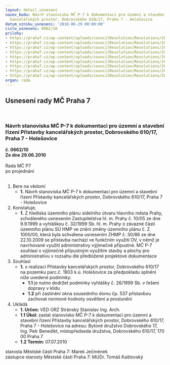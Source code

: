 ```yaml
---
layout: detail_usneseni
nazev_bodu: Návrh stanoviska MČ P-7 k dokumentaci pro územní a stavební řízení Přístavby
  kancelářských prostor, Dobrovského 610/17, Praha 7 - Holešovice
datum_vzniku_usneseni: '2010-06-29 00:00:00'
cislo_usneseni: 0662/10
prilohy:
- https://praha7.cz/wp-content/uploads/councilResolution/Resolutions/20250/36-10-db_11.doc
- https://praha7.cz/wp-content/uploads/councilResolution/Resolutions/20250/36-10-db_22.doc
- https://praha7.cz/wp-content/uploads/councilResolution/Resolutions/20250/36-10-db_21.doc
- https://praha7.cz/wp-content/uploads/councilResolution/Resolutions/20250/36-10-db_31.doc
- https://praha7.cz/wp-content/uploads/councilResolution/Resolutions/20250/36-10-db_41-2.doc
- https://praha7.cz/wp-content/uploads/councilResolution/Resolutions/20250/36-10-db_51.jpg
- https://praha7.cz/wp-content/uploads/councilResolution/Resolutions/20250/36-10-db_61.jpg
- https://praha7.cz/wp-content/uploads/councilResolution/Resolutions/20250/36-10-db_71.jpg
- https://praha7.cz/wp-content/uploads/councilResolution/Resolutions/20250/36-10-22_06_2010.doc
organ: rada
---
```

<div id="ucUsn_pList" class="usn">
	<span><h2>Usnesení rady MČ Praha 7 </h2>
<br></span><div class="standBody">
<span><h3>Návrh stanoviska MČ P-7 k dokumentaci pro územní a stavební řízení Přístavby kancelářských prostor, Dobrovského 610/17, Praha 7 - Holešovice</h3></span><div class="center">
		<strong>č. 0662/10</strong><br>
	</div>
<div class="center">
		<strong>Ze dne 29.06.2010</strong><br><br>
	</div>Rada MČ P7<br> po projednání<br><br><ol>
<li>Bere na vědomí<ul><li>
<strong>1.</strong> Návrh stanoviska MČ P-7 k dokumentaci pro územní a stavební řízení Přístavby kancelářských prostor, Dobrovského 610/17, Praha 7 - Holešovice  </li></ul>
</li>
<li>Konstatuje,<ul><li>
<strong>1.</strong> Z hlediska územního plánu sídelního útvaru hlavního města Prahy, schváleného usnesením Zastupitelstva hl. m. Prahy č. 10/05 ze dne 9.9.1999 a vyhláškou č. 32/1999 Sb. hl. m. Prahy o závazné části územního plánu SÚ HMP ve znění změny územního plánu č. Z 1000/00, která byla schválena usnesením ZHMP č. 30/86 ze dne 22.10.2009 se přístavba nachází ve funkčním využití OV, v němž je navrhované využití administrativy výjimečně přípustné. MČ P-7 souhlasí s výjimečně přípustným využitím stavby a plochy pro administrativu v rozsahu dle předložené projektové dokumentace  </li></ul>
</li>
<li>Souhlasí<ul><li>
<strong>1.</strong> s realizací Přístavby kancelářských prostor, Dobrovského 610/17 na pozemku parc.č. 1903 k.ú. Holešovice za předpokladu splnění níže uvedené podmínky:<ul>
<li>
<strong>1.1</strong> je nutno dodržet podmínky vyhlášky č. 26/1999 Sb. v řešení dopravy v klidu </li>
<li>
<strong>1.2</strong> při zastínění okna sousedního domu čp. 537 přístavbou zachovat normové hodnoty osvětlení a proslunění    </li>
</ul>
</li></ul>
</li>
<li>Ukládá<ul>
<li>
<strong>1. Určen: </strong>VED ORZ  Stránský  Stanislav Ing. Arch.</li>
<li>
<strong>1.1 Úkol: </strong>zaslat stanovisko MČ P-7 k dokumentaci pro územní a stavební řízení Přístavby kancelářských prostor, Dobrovského 610/17, Praha 7 - Holešovice na adresu: Bytové družstvo Dobrovského 17, Ing. Petr Benedikt, místopředseda družstva, Dobrovského 610/17, 170 00 Praha 7   </li>
<li>
<strong>1.2 Termín: </strong>07.07.2010</li>
</ul>
</li>
</ol>starosta Městské části Praha 7: Marek Ječmének<br>zástupce starosty Městské části Praha 7: MUDr. Tomáš Kaštovský 
</div>
</div>